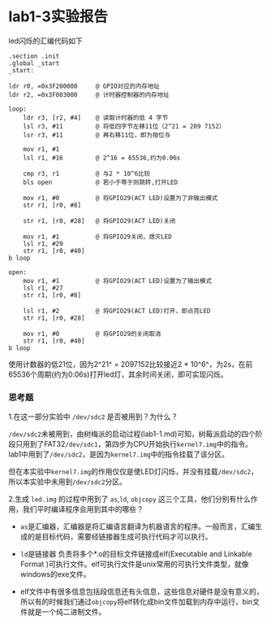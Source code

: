 # lab1-3实验报告

led闪烁的汇编代码如下

~~~
.section .init
.global _start
_start:

ldr r0, =0x3F200000		@ GPIO对应的内存地址
ldr r2, =0x3F003000		@ 计时器控制器的内存地址

loop:
	ldr r3, [r2, #4]   	@ 读取计时器的低 4 字节
	lsl r3, #11			@ 将低四字节左移11位（2^21 = 209 7152）
	lsr r3, #11			@ 再右移11位，即为按位与
	
	mov r1, #1
	lsl r1, #16			@ 2^16 = 65536,约为0.06s

	cmp r3, r1  		@ 与2 * 10^6比较
	bls open			@ 若小于等于则跳转,打开LED
	
	mov r1, #0			@ 将GPIO29(ACT LED)设置为了非输出模式
	str r1, [r0, #8]
	
	str r1, [r0, #28]	@ 将GPIO29(ACT LED)关闭

	mov r1, #1			@ 将GPIO29关闭，熄灭LED
	lsl r1, #29
	str r1, [r0, #40]
b loop

open:
	mov r1, #1			@ 将GPIO29(ACT LED)设置为了输出模式
	lsl r1, #27
	str r1, [r0, #8]
	
	lsl r1, #2			@ 将GPIO29(ACT LED)打开，即点亮LED
	str r1, [r0, #28]

	mov r1, #0			@ 将GPIO29的关闭取消
	str r1, [r0, #40]
b loop

~~~

使用计数器的低21位，因为2^21^ = 2097152比较接近2 * 10^6^，为2s，在前65536个周期(约为0.06s)打开led灯，其余时间关闭，即可实现闪烁。

### 思考题 

1.在这一部分实验中 `/dev/sdc2` 是否被用到？为什么？

`/dev/sdc2`未被用到，由树梅派的启动过程(lab1-1.md)可知，树莓派启动的四个阶段只用到了FAT32`/dev/sdc1`，第四步为CPU开始执行`kernel7.img`中的指令。lab1中用到了`/dev/sdc2`，是因为`kernel7.img`中的指令挂载了该分区。

但在本实验中`kernel7.img`的作用仅仅是使LED灯闪烁，并没有挂载`/dev/sdc2`，所以本实验中未用到`/dev/sdc2`分区。

2.生成 `led.img` 的过程中用到了 `as`,`ld`, `objcopy` 这三个工具，他们分别有什么作用，我们平时编译程序会用到其中的哪些？

- `as`是汇编器，汇编器是将汇编语言翻译为机器语言的程序。一般而言，汇编生成的是目标代码，需要经链接器生成可执行代码才可以执行。

- `ld`是链接器 负责将多个*.o的目标文件链接成elf(Executable and Linkable Format )可执行文件。elf可执行文件是unix常用的可执行文件类型，就像windows的exe文件。

- elf文件中有很多信息包括段信息还有头信息，这些信息对硬件是没有意义的，所以有的时候我们通过`objcopy`将elf转化成bin文件加载到内存中运行，bin文件就是一个纯二进制文件。



